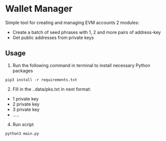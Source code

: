 # Wallet Manager
Simple tool for creating and managing EVM accounts
2 modules: 
- Create a batch of seed phrases with 1, 2 and more pairs of address-key 
- Get public addresses from private keys 

## Usage
1. Run the following command in terminal to install necessary Python packages

```
pip3 install -r requirements.txt
```

2. Fill in the ..data/pks.txt in next format:
- 1 private key
- 2 private key
- 3 private key
- .....
   
4. Run script
```
python3 main.py
```

